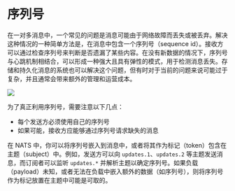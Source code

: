 # 序列号

在一对多消息中，一个常见的问题是消息可能由于网络故障而丢失或被丢弃。解决这种情况的一种简单方法是，在消息中包含一个序列号（sequence id）。接收方可以通过检查序列号来判断是否遗漏了某些内容。在没有新数据的情况下，序列号与心跳机制相结合，可以形成一种强大且具有弹性的模式，用于检测消息丢失。存储和持久化消息的系统也可以解决这个问题，但有时对于当前的问题来说可能过于复杂，并且通常会带来额外的管理和运营成本。

![](../.gitbook/assets/seqno.svg)

为了真正利用序列号，需要注意以下几点：

* 每个发送方必须使用自己的序列号
* 如果可能，接收方应能够通过序列号请求缺失的消息

在 NATS 中，你可以将序列号嵌入到消息中，或者将其作为标记（token）包含在主题（subject）中。例如，发送方可以向 `updates.1`、`updates.2` 等主题发送消息，而订阅者可以监听 `updates.*` 并解析主题以确定序列号。如果负载（payload）未知，或者无法在负载中嵌入额外的数据（如序列号），则将序列号作为标记放置在主题中可能是可取的。